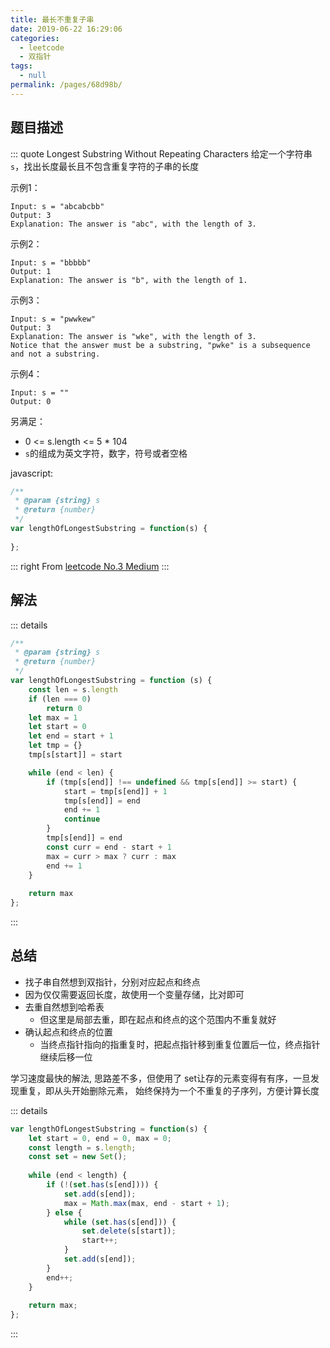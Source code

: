 ```yaml
---
title: 最长不重复子串
date: 2019-06-22 16:29:06
categories: 
  - leetcode
  - 双指针
tags: 
  - null
permalink: /pages/68d98b/
---
```

## 题目描述

::: quote Longest Substring Without Repeating Characters
给定一个字符串 `s`，找出长度最长且不包含重复字符的子串的长度

示例1：

``` 
Input: s = "abcabcbb"
Output: 3
Explanation: The answer is "abc", with the length of 3.
```

示例2：
```
Input: s = "bbbbb"
Output: 1
Explanation: The answer is "b", with the length of 1.
```

示例3：
```
Input: s = "pwwkew"
Output: 3
Explanation: The answer is "wke", with the length of 3.
Notice that the answer must be a substring, "pwke" is a subsequence and not a substring.
```

示例4：
```
Input: s = ""
Output: 0
```

另满足：
- 0 <= s.length <= 5 * 104
- `s`的组成为英文字符，数字，符号或者空格

javascript:
```js
/**
 * @param {string} s
 * @return {number}
 */
var lengthOfLongestSubstring = function(s) {
    
};
```

::: right
From [leetcode No.3 Medium](https://leetcode.com/problems/longest-substring-without-repeating-characters/)
:::

## 解法
::: details 
``` js
/**
 * @param {string} s
 * @return {number}
 */
var lengthOfLongestSubstring = function (s) {
    const len = s.length
    if (len === 0)
        return 0
    let max = 1
    let start = 0
    let end = start + 1
    let tmp = {}
    tmp[s[start]] = start

    while (end < len) {
        if (tmp[s[end]] !== undefined && tmp[s[end]] >= start) {
            start = tmp[s[end]] + 1
            tmp[s[end]] = end
            end += 1
            continue
        }
        tmp[s[end]] = end
        const curr = end - start + 1
        max = curr > max ? curr : max
        end += 1
    }
    
    return max
};
```
:::

## 总结
- 找子串自然想到双指针，分别对应起点和终点
- 因为仅仅需要返回长度，故使用一个变量存储，比对即可
- 去重自然想到哈希表
  - 但这里是局部去重，即在起点和终点的这个范围内不重复就好
- 确认起点和终点的位置
  - 当终点指针指向的指重复时，把起点指针移到重复位置后一位，终点指针继续后移一位


学习速度最快的解法, 思路差不多，但使用了 set让存的元素变得有有序，一旦发现重复，即从头开始删除元素，
始终保持为一个不重复的子序列，方便计算长度

::: details
```js
var lengthOfLongestSubstring = function(s) {
    let start = 0, end = 0, max = 0;
    const length = s.length;
    const set = new Set();
    
    while (end < length) {
        if (!(set.has(s[end]))) {
            set.add(s[end]);
            max = Math.max(max, end - start + 1);
        } else {
            while (set.has(s[end])) {
                set.delete(s[start]);
                start++;
            }
            set.add(s[end]);
        }
        end++;
    }
    
    return max;
};
```
:::